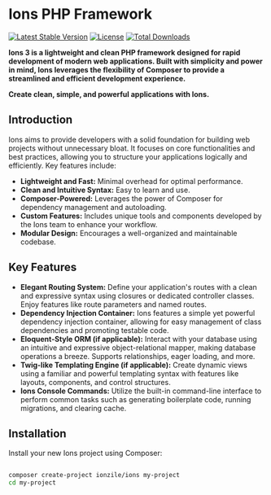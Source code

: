 # Ions PHP Framework

[![Latest Stable Version](https://poser.pugx.org/ionzile/ions/v/stable.svg)](https://packagist.org/packages/ionzile/ions)
[![License](https://poser.pugx.org/ionzile/ions/license.svg)](https://packagist.org/packages/ionzile/ions)
[![Total Downloads](https://poser.pugx.org/ionzile/ions/downloads)](https://packagist.org/packages/ionzile/ions)

**Ions 3 is a lightweight and clean PHP framework designed for rapid development of modern web applications. Built with simplicity and power in mind, Ions leverages the flexibility of Composer to provide a streamlined and efficient development experience.**

**Create clean, simple, and powerful applications with Ions.**

## Introduction

Ions aims to provide developers with a solid foundation for building web projects without unnecessary bloat. It focuses on core functionalities and best practices, allowing you to structure your applications logically and efficiently. Key features include:

* **Lightweight and Fast:** Minimal overhead for optimal performance.
* **Clean and Intuitive Syntax:** Easy to learn and use.
* **Composer-Powered:** Leverages the power of Composer for dependency management and autoloading.
* **Custom Features:** Includes unique tools and components developed by the Ions team to enhance your workflow.
* **Modular Design:** Encourages a well-organized and maintainable codebase.

## Key Features

* **Elegant Routing System:** Define your application's routes with a clean and expressive syntax using closures or dedicated controller classes. Enjoy features like route parameters and named routes.
* **Dependency Injection Container:** Ions features a simple yet powerful dependency injection container, allowing for easy management of class dependencies and promoting testable code.
* **Eloquent-Style ORM (if applicable):** Interact with your database using an intuitive and expressive object-relational mapper, making database operations a breeze. Supports relationships, eager loading, and more.
* **Twig-like Templating Engine (if applicable):** Create dynamic views using a familiar and powerful templating syntax with features like layouts, components, and control structures.
* **Ions Console Commands:** Utilize the built-in command-line interface to perform common tasks such as generating boilerplate code, running migrations, and clearing cache.

## Installation

Install your new Ions project using Composer:

```bash

composer create-project ionzile/ions my-project
cd my-project